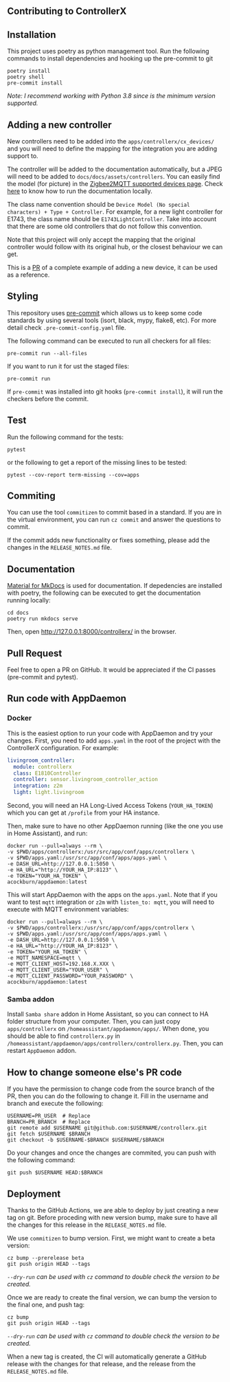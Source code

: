 ## Contributing to ControllerX

## Installation

This project uses poetry as python management tool. Run the following commands to install dependencies and hooking up the pre-commit to git

```
poetry install
poetry shell
pre-commit install
```

_Note: I recommend working with Python 3.8 since is the minimum version supported._

## Adding a new controller

New controllers need to be added into the `apps/controllerx/cx_devices/` and you will need to define the mapping for the integration you are adding support to.

The controller will be added to the documentation automatically, but a JPEG will need to be added to `docs/docs/assets/controllers`. You can easily find the model (for picture) in the [Zigbee2MQTT supported devices page](https://www.zigbee2mqtt.io/information/supported_devices.html). Check [here](#documentation) to know how to run the documentation locally.

The class name convention should be `Device Model (No special characters) + Type + Controller`. For example, for a new light controller for E1743, the class name should be `E1743LightController`. Take into account that there are some old controllers that do not follow this convention.

Note that this project will only accept the mapping that the original controller would follow with its original hub, or the closest behaviour we can get.

This is a [PR](https://github.com/xaviml/controllerx/pull/482/files) of a complete example of adding a new device, it can be used as a reference.

## Styling

This repository uses [pre-commit](https://pre-commit.com/) which allows us to keep some code standards by using several tools (isort, black, mypy, flake8, etc). For more detail check `.pre-commit-config.yaml` file.

The following command can be executed to run all checkers for all files:

```shell
pre-commit run --all-files
```

If you want to run it for ust the staged files:

```shell
pre-commit run
```

If `pre-commit` was installed into git hooks (`pre-commit install`), it will run the checkers before the commit.

## Test

Run the following command for the tests:

```shell
pytest
```

or the following to get a report of the missing lines to be tested:

```shell
pytest --cov-report term-missing --cov=apps
```

## Commiting

You can use the tool `commitizen` to commit based in a standard. If you are in the virtual environment, you can run `cz commit` and answer the questions to commit.

If the commit adds new functionality or fixes something, please add the changes in the `RELEASE_NOTES.md` file.

## Documentation

[Material for MkDocs](https://squidfunk.github.io/mkdocs-material) is used for documentation. If depedencies are installed with poetry, the following can be executed to get the documentation running locally:

```shell
cd docs
poetry run mkdocs serve
```

Then, open http://127.0.0.1:8000/controllerx/ in the browser.

## Pull Request

Feel free to open a PR on GitHub. It would be appreciated if the CI passes (pre-commit and pytest).

## Run code with AppDaemon

### Docker

This is the easiest option to run your code with AppDaemon and try your changes. First, you need to add `apps.yaml` in the root of the project with the ControllerX configuration. For example:

```yaml
livingroom_controller:
  module: controllerx
  class: E1810Controller
  controller: sensor.livingroom_controller_action
  integration: z2m
  light: light.livingroom
```

Second, you will need an HA Long-Lived Access Tokens (`YOUR_HA_TOKEN`) which you can get at `/profile` from your HA instance.

Then, make sure to have no other AppDaemon running (like the one you use in Home Assistant), and run:

```shell
docker run --pull=always --rm \
-v $PWD/apps/controllerx:/usr/src/app/conf/apps/controllerx \
-v $PWD/apps.yaml:/usr/src/app/conf/apps/apps.yaml \
-e DASH_URL=http://127.0.0.1:5050 \
-e HA_URL="http://YOUR_HA_IP:8123" \
-e TOKEN="YOUR_HA_TOKEN" \
acockburn/appdaemon:latest
```

This will start AppDaemon with the apps on the `apps.yaml`. Note that if you want to test `mqtt` integration or `z2m` with `listen_to: mqtt`, you will need to execute with MQTT environment variables:

```shell
docker run --pull=always --rm \
-v $PWD/apps/controllerx:/usr/src/app/conf/apps/controllerx \
-v $PWD/apps.yaml:/usr/src/app/conf/apps/apps.yaml \
-e DASH_URL=http://127.0.0.1:5050 \
-e HA_URL="http://YOUR_HA_IP:8123" \
-e TOKEN="YOUR_HA_TOKEN" \
-e MQTT_NAMESPACE=mqtt \
-e MQTT_CLIENT_HOST=192.168.X.XXX \
-e MQTT_CLIENT_USER="YOUR_USER" \
-e MQTT_CLIENT_PASSWORD="YOUR_PASSWORD" \
acockburn/appdaemon:latest
```

### Samba addon

Install `Samba share` addon in Home Assistant, so you can connect to HA folder structure from your computer. Then, you can just copy `apps/controllerx` on `/homeassistant/appdaemon/apps/`. When done, you should be able to find `controllerx.py` in `/homeassistant/appdaemon/apps/controllerx/controllerx.py`. Then, you can restart `AppDaemon` addon.

## How to change someone else's PR code

If you have the permission to change code from the source branch of the PR, then you can do the following to change it. Fill in the username and branch and execute the following:

```shell
USERNAME=PR_USER  # Replace
BRANCH=PR_BRANCH  # Replace
git remote add $USERNAME git@github.com:$USERNAME/controllerx.git
git fetch $USERNAME $BRANCH
git checkout -b $USERNAME-$BRANCH $USERNAME/$BRANCH
```

Do your changes and once the changes are commited, you can push with the following command:

```shell
git push $USERNAME HEAD:$BRANCH
```

## Deployment

Thanks to the GitHub Actions, we are able to deploy by just creating a new tag on git. Before proceding with new version bump, make sure to have all the changes for this release in the `RELEASE_NOTES.md` file.

We use `commitizen` to bump version. First, we might want to create a beta version:

```shell
cz bump --prerelease beta
git push origin HEAD --tags
```

_`--dry-run` can be used with `cz` command to double check the version to be created._

Once we are ready to create the final version, we can bump the version to the final one, and push tag:

```shell
cz bump
git push origin HEAD --tags
```

_`--dry-run` can be used with `cz` command to double check the version to be created._

When a new tag is created, the CI will automatically generate a GitHub release with the changes for that release, and the release from the `RELEASE_NOTES.md` file.
